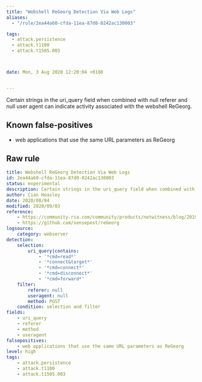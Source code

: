 ```yaml
---
title: "Webshell ReGeorg Detection Via Web Logs"
aliases:
  - "/rule/2ea44a60-cfda-11ea-87d0-0242ac130003"

tags:
  - attack.persistence
  - attack.t1100
  - attack.t1505.003



date: Mon, 3 Aug 2020 12:20:04 +0100


---
```


Certain strings in the uri_query field when combined with null referer and null user agent can indicate activity associated with the webshell ReGeorg.

<!--more-->


## Known false-positives

* web applications that use the same URL parameters as ReGeorg




## Raw rule
```yaml
title: Webshell ReGeorg Detection Via Web Logs
id: 2ea44a60-cfda-11ea-87d0-0242ac130003
status: experimental
description: Certain strings in the uri_query field when combined with null referer and null user agent can indicate activity associated with the webshell ReGeorg.
author: Cian Heasley
date: 2020/08/04
modified: 2020/09/03
reference:
    - https://community.rsa.com/community/products/netwitness/blog/2019/02/19/web-shells-and-netwitness-part-3
    - https://github.com/sensepost/reGeorg
logsource:
    category: webserver
detection:
    selection:
        uri_query|contains:
            - '*cmd=read*'
            - '*connect&target*'
            - '*cmd=connect*'
            - '*cmd=disconnect*'
            - '*cmd=forward*'
    filter:
        referer: null
        useragent: null
        method: POST
    condition: selection and filter
fields:
    - uri_query
    - referer
    - method
    - useragent
falsepositives:
    - web applications that use the same URL parameters as ReGeorg
level: high
tags:
    - attack.persistence
    - attack.t1100
    - attack.t1505.003
```
